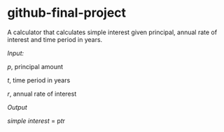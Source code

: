# github-final-project

A calculator that calculates simple interest given principal, annual rate of interest and time period in years.

*Input:*

   *p*, principal amount
   
   *t*, time period in years
   
   *r*, annual rate of interest
   
*Output*

   *simple interest* = p*t*r
